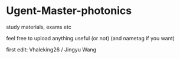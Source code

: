 # Ugent-Master-photonics

study materials, exams etc

feel free to upload anything useful (or not) (and nametag if you want)

first edit: Vhaleking26 / Jingyu Wang

